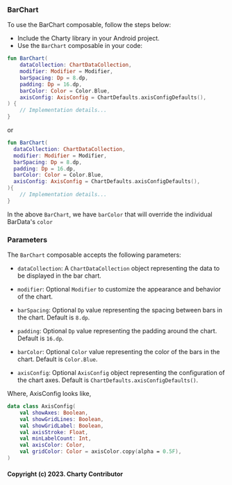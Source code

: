 ### BarChart

To use the BarChart composable, follow the steps below:

- Include the Charty library in your Android project.
- Use the `BarChart` composable in your code:

```kotlin @Composable
fun BarChart(
    dataCollection: ChartDataCollection,
    modifier: Modifier = Modifier,
    barSpacing: Dp = 8.dp,
    padding: Dp = 16.dp,
    barColor: Color = Color.Blue,
    axisConfig: AxisConfig = ChartDefaults.axisConfigDefaults(),
) {
    // Implementation details...
}
```

or

```kotlin @Composable
fun BarChart(  
  dataCollection: ChartDataCollection,  
  modifier: Modifier = Modifier,  
  barSpacing: Dp = 8.dp,  
  padding: Dp = 16.dp,  
  barColor: Color = Color.Blue,  
  axisConfig: AxisConfig = ChartDefaults.axisConfigDefaults(),  
){
    // Implementation details...
}
```

In the above `BarChart`, we have `barColor` that will override the individual BarData's `color`

### Parameters

The `BarChart` composable accepts the following parameters:

- `dataCollection`: A `ChartDataCollection` object representing the data to be displayed in the bar
  chart.

- `modifier`: Optional `Modifier` to customize the appearance and behavior of the chart.

- `barSpacing`: Optional `Dp` value representing the spacing between bars in the chart. Default
  is `8.dp`.

- `padding`: Optional `Dp` value representing the padding around the chart. Default is `16.dp`.

- `barColor`: Optional `Color` value representing the color of the bars in the chart. Default
  is `Color.Blue`.
- `axisConfig`: Optional `AxisConfig` object representing the configuration of the chart axes.
  Default is `ChartDefaults.axisConfigDefaults()`.

Where, AxisConfig looks like,

```kotlin
data class AxisConfig(
    val showAxes: Boolean,
    val showGridLines: Boolean,
    val showGridLabel: Boolean,
    val axisStroke: Float,
    val minLabelCount: Int,
    val axisColor: Color,
    val gridColor: Color = axisColor.copy(alpha = 0.5F),
)
```

#### Copyright (c) 2023. Charty Contributor